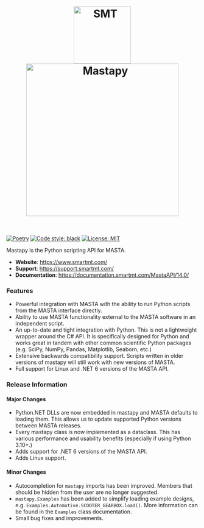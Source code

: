 <h1 align="center">
<img src="https://documentation.smartmt.com/MastaAPI/14.0/images/smt_logo.png" width="150" alt="SMT"><br>
<img src="https://documentation.smartmt.com/MastaAPI/14.0/images/MASTA_14_logo.png" width="400" alt="Mastapy">
</h1><br>

[![Poetry](https://img.shields.io/endpoint?url=https://python-poetry.org/badge/v0.json)](https://python-poetry.org/) [![Code style: black](https://img.shields.io/badge/code%20style-black-000000.svg)](https://github.com/psf/black) [![License: MIT](https://img.shields.io/badge/License-MIT-yellow.svg)](https://opensource.org/licenses/MIT)

Mastapy is the Python scripting API for MASTA.

- **Website**: https://www.smartmt.com/
- **Support**: https://support.smartmt.com/
- **Documentation**: https://documentation.smartmt.com/MastaAPI/14.0/


### Features

- Powerful integration with MASTA with the ability to run Python scripts from the MASTA interface directly.
- Ability to use MASTA functionality external to the MASTA software in an independent script.
- An up-to-date and tight integration with Python. This is not a lightweight wrapper around the C# API. It is specifically designed for Python and works great in tandem with other common scientific Python packages (e.g. SciPy, NumPy, Pandas, Matplotlib, Seaborn, etc.)
- Extensive backwards compatibility support. Scripts written in older versions of mastapy will still work with new versions of MASTA.
- Full support for Linux and .NET 6 versions of the MASTA API.

### Release Information

#### Major Changes

- Python.NET DLLs are now embedded in mastapy and MASTA defaults to loading them. This allows us to update supported Python versions between MASTA releases.
- Every mastapy class is now implemented as a dataclass. This has various performance and usability benefits (especially if using Python 3.10+.)
- Adds support for .NET 6 versions of the MASTA API.
- Adds Linux support.

#### Minor Changes

- Autocompletion for `mastapy` imports has been improved. Members that should be hidden from the user are no longer suggested.
- `mastapy.Examples` has been added to simplify loading example designs, e.g. `Examples.Automotive.SCOOTER_GEARBOX.load()`. More information can be found in the `Examples` class documentation.
- Small bug fixes and improvements.